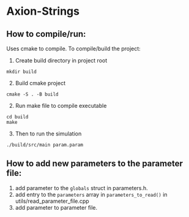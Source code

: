 # Axion-Strings

## How to compile/run:

Uses cmake to compile. To compile/build the project:

1. Create build directory in project root
```
mkdir build
```
2. Build cmake project
```
cmake -S . -B build
```
2. Run make file to compile executable
```
cd build
make
```
3. Then to run the simulation
```
./build/src/main param.param
```

## How to add new parameters to the parameter file:

1. add parameter to the ```globals``` struct in parameters.h.
2. add entry to the ```parameters``` array in ```parameters_to_read()``` in utils/read_parameter_file.cpp
3. add parameter to parameter file.
